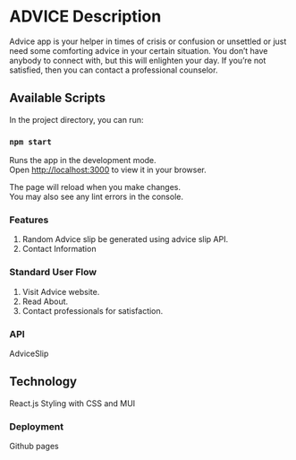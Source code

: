 # ADVICE Description
Advice app is your helper in times of crisis or confusion or unsettled or just need some comforting advice in your certain situation. You don’t have anybody to connect with, but this will enlighten your day. If you’re not satisfied, then you can contact a professional counselor.

## Available Scripts

In the project directory, you can run:

### `npm start`

Runs the app in the development mode.\
Open [http://localhost:3000](http://localhost:3000) to view it in your browser.

The page will reload when you make changes.\
You may also see any lint errors in the console.

### Features
1.	Random Advice slip be generated using advice slip API.
2.	Contact Information

### Standard User Flow
1.	Visit Advice website.
2.	Read About.
3.	Contact professionals for satisfaction.

### API
AdviceSlip

## Technology
React.js
Styling with CSS and MUI

### Deployment
Github pages
